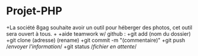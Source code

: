 # Projet-PHP
+La société 8gag souhaite avoir un outil pour héberger des photos, cet outil sera ouvert à tous.
+
+aide teamwork w/ github :
+git add (nom du dossier)
+git clone (adresse) (rename)
+git commit -m "(commentaire)"
+git push /*envoyer l'information*/
+git status /*fichier en attente*/